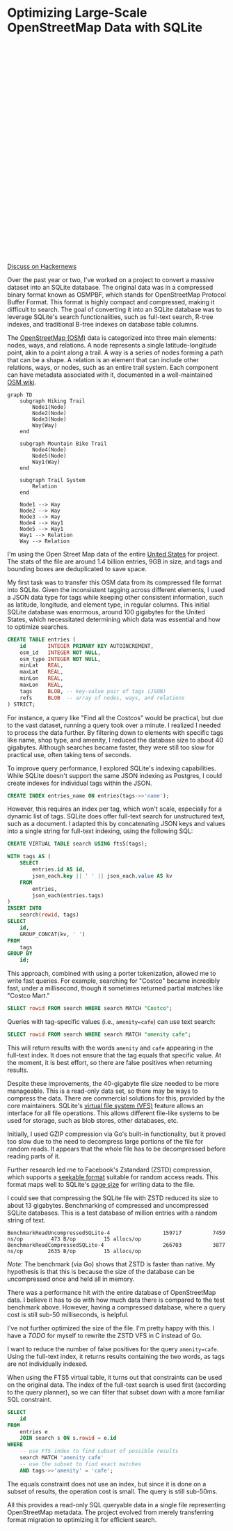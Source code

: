 # Optimizing Large-Scale OpenStreetMap Data with SQLite

<div role="alert" class="alert alert-info">
  <svg xmlns="http://www.w3.org/2000/svg" fill="none" viewBox="0 0 24 24" class="stroke-current shrink-0 w-6 h-6"><path stroke-linecap="round" stroke-linejoin="round" stroke-width="2" d="M13 16h-1v-4h-1m1-4h.01M21 12a9 9 0 11-18 0 9 9 0 0118 0z"></path></svg>
  <span><a href="https://news.ycombinator.com/item?id=40864091">Discuss on Hackernews</a></span>
</div>

Over the past year or two, I've worked on a project to convert a massive dataset
into an SQLite database. The original data was in a compressed binary format
known as OSMPBF, which stands for OpenStreetMap Protocol Buffer Format. This
format is highly compact and compressed, making it difficult to search. The goal
of converting it into an SQLite database was to leverage SQLite's search
functionalities, such as full-text search, R-tree indexes, and traditional
B-tree indexes on database table columns.

The [OpenStreetMap (OSM)](https://www.openstreetmap.org) data is categorized
into three main elements: nodes, ways, and relations. A node represents a single
latitude-longitude point, akin to a point along a trail. A way is a series of
nodes forming a path that can be a shape. A relation is an element that can
include other relations, ways, or nodes, such as an entire trail system. Each
component can have metadata associated with it, documented in a well-maintained
[OSM wiki](https://wiki.openstreetmap.org/wiki/Tags).

```mermaid
graph TD
    subgraph Hiking Trail
        Node1(Node)
        Node2(Node)
        Node3(Node)
        Way(Way)
    end

    subgraph Mountain Bike Trail
        Node4(Node)
        Node5(Node)
        Way1(Way)
    end

    subgraph Trail System
        Relation
    end

    Node1 --> Way
    Node2 --> Way
    Node3 --> Way
    Node4 --> Way1
    Node5 --> Way1
    Way1 --> Relation
    Way --> Relation
```

I'm using the Open Street Map data of the entire
[United States](https://download.geofabrik.de/north-america/us.html) for
project. The stats of the file are around 1.4 billion entries, 9GB in size, and
tags and bounding boxes are deduplicated to save space.

My first task was to transfer this OSM data from its compressed file format into
SQLite. Given the inconsistent tagging across different elements, I used a JSON
data type for tags while keeping other consistent information, such as latitude,
longitude, and element type, in regular columns. This initial SQLite database
was enormous, around 100 gigabytes for the United States, which necessitated
determining which data was essential and how to optimize searches.

```sql
CREATE TABLE entries (
	id       INTEGER PRIMARY KEY AUTOINCREMENT,
	osm_id   INTEGER NOT NULL,
	osm_type INTEGER NOT NULL,
	minLat   REAL,
	maxLat   REAL,
	minLon   REAL,
	maxLon   REAL,
	tags     BLOB, -- key-value pair of tags (JSON)
	refs     BLOB  -- array of nodes, ways, and relations
) STRICT;
```

For instance, a query like "Find all the Costcos" would be practical, but due to
the vast dataset, running a query took over a minute. I realized I needed to
process the data further. By filtering down to elements with specific tags like
name, shop type, and amenity, I reduced the database size to about 40 gigabytes.
Although searches became faster, they were still too slow for practical use,
often taking tens of seconds.

To improve query performance, I explored SQLite's indexing capabilities. While
SQLite doesn't support the same JSON indexing as Postgres, I could create
indexes for individual tags within the JSON.

```sql
CREATE INDEX entries_name ON entries(tags->>'name');
```

However, this requires an index per tag, which won't scale, especially for a
dynamic list of tags. SQLite does offer full-text search for unstructured text,
such as a document. I adapted this by concatenating JSON keys and values into a
single string for full-text indexing, using the following SQL:

```sql
CREATE VIRTUAL TABLE search USING fts5(tags);

WITH tags AS (
	SELECT
		entries.id AS id,
		json_each.key || ' ' || json_each.value AS kv
	FROM
		entries,
		json_each(entries.tags)
)
INSERT INTO
	search(rowid, tags)
SELECT
	id,
	GROUP_CONCAT(kv, ' ')
FROM
	tags
GROUP BY
	id;
```

This approach, combined with using a porter tokenization, allowed me to write
fast queries. For example, searching for "Costco" became incredibly fast, under
a millisecond, though it sometimes returned partial matches like "Costco Mart."

```sql
SELECT rowid FROM search WHERE search MATCH "Costco";
```

Queries with tag-specific values (i.e., `amenity=cafe`) can use text search:

```sql
SELECT rowid FROM search WHERE search MATCH "amenity cafe";
```

This will return results with the words `amenity` and `cafe` appearing in the
full-text index. It does not ensure that the tag equals that specific value. At
the moment, it is best effort, so there are false positives when returning
results.

Despite these improvements, the 40-gigabyte file size needed to be more
manageable. This is a read-only data set, so there may be ways to compress the
data. There are commercial solutions for this, provided by the core maintainers.
SQLite's [virtual file system (VFS)](https://www.sqlite.org/vfs.html) feature
allows an interface for all file operations. This allows different file-like
systems to be used for storage, such as blob stores, other databases, etc.

Initially, I used GZIP compression via Go's built-in functionality, but it
proved too slow due to the need to decompress large portions of the file for
random reads. It appears that the whole file has to be decompressed before
reading parts of it.

Further research led me to Facebook's Zstandard (ZSTD) compression, which
supports a
[seekable format](https://github.com/facebook/zstd/blob/3de0541aef8da51f144ef47fb86dcc38b21afb00/contrib/seekable_format/zstd_seekable_compression_format.md)
suitable for random access reads. This format maps well to SQLite's
[page size](https://www.sqlite.org/pragma.html#pragma_page_size) for writing
data to the file.

I could see that compressing the SQLite file with ZSTD reduced its size to about
13 gigabytes. Benchmarking of compressed and uncompressed SQLite databases. This
is a test database of million entries with a random string of text.

```
BenchmarkReadUncompressedSQLite-4              	  159717	      7459 ns/op	     473 B/op	      15 allocs/op
BenchmarkReadCompressedSQLite-4                	  266703	      3877 ns/op	    2635 B/op	      15 allocs/op
```

_Note:_ The benchmark (via Go) shows that ZSTD is faster than native. My
hypothesis is that this is because the size of the database can be uncompressed
once and held all in memory.

There was a performance hit with the entire database of OpenStreetMap data. I
believe it has to do with how much data there is compared to the test benchmark
above. However, having a compressed database, where a query cost is still sub-50
milliseconds, is helpful.

I've not further optimized the size of the file. I'm pretty happy with this. I
have a _TODO_ for myself to rewrite the ZSTD VFS in C instead of Go.

I want to reduce the number of false positives for the query `amenity=cafe`.
Using the full-text index, it returns results containing the two words, as tags
are not individually indexed.

When using the FTS5 virtual table, it turns out that constraints can be used on
the original data. The index of the full-text search is used first (according to
the query planner), so we can filter that subset down with a more familiar SQL
constraint.

```sql
SELECT
	id
FROM
	entries e
	JOIN search s ON s.rowid = e.id
WHERE
	-- use FTS index to find subset of possible results
	search MATCH 'amenity cafe'
	-- use the subset to find exact matches
	AND tags->>'amenity' = 'cafe';
```

The equals constraint does not use an index, but since it is done on a subset of
results, the operation cost is small. The query is still sub-50ms.

All this provides a read-only SQL queryable data in a single file representing
OpenStreetMap metadata. The project evolved from merely transferring format
migration to optimizing it for efficient search.
